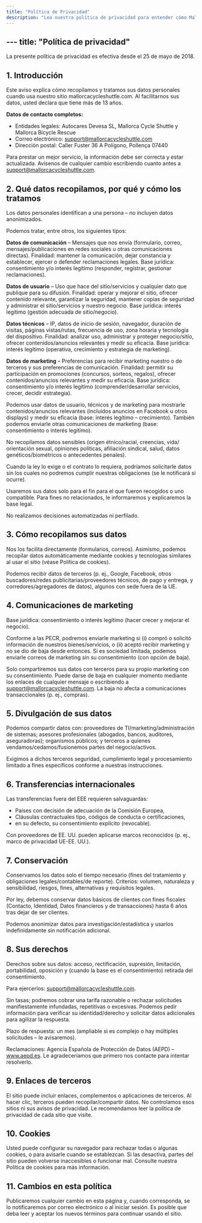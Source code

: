 ```yaml
---
title: "Política de Privacidad"
description: "Lea nuestra política de privacidad para entender cómo Mallorca Cycle Shuttle recopila, utiliza y protege su información personal."
---
```

﻿---
title: "Política de privacidad"
---

La presente política de privacidad es efectiva desde el 25 de mayo de 2018.

## 1. Introducción

Este aviso explica cómo recopilamos y tratamos sus datos personales cuando usa nuestro sitio mallorcacycleshuttle.com. Al facilitarnos sus datos, usted declara que tiene más de 13 años.

**Datos de contacto completos:**
- Entidades legales: Autocares Devesa SL, Mallorca Cycle Shuttle y Mallorca Bicycle Rescue
- Correo electrónico: support@mallorcacycleshuttle.com
- Dirección postal: Caller Fuster 36 A Polígono, Pollença 07440

Para prestar un mejor servicio, la información debe ser correcta y estar actualizada. Avísenos de cualquier cambio escribiendo cuanto antes a support@mallorcacycleshuttle.com.

## 2. Qué datos recopilamos, por qué y cómo los tratamos

Los datos personales identifican a una persona – no incluyen datos anonimizados.

Podemos tratar, entre otros, los siguientes tipos:

**Datos de comunicación** – Mensajes que nos envía (formulario, correo, mensajes/publicaciones en redes sociales u otras comunicaciones directas). Finalidad: mantener la comunicación, dejar constancia y establecer, ejercer o defender reclamaciones legales. Base jurídica: consentimiento y/o interés legítimo (responder, registrar, gestionar reclamaciones).

**Datos de usuario** – Uso que hace del sitio/servicios y cualquier dato que publique para su difusión. Finalidad: operar y mejorar el sitio, ofrecer contenido relevante, garantizar la seguridad, mantener copias de seguridad y administrar el sitio/servicios y nuestro negocio. Base jurídica: interés legítimo (gestión adecuada de sitio/negocio).

**Datos técnicos** – IP, datos de inicio de sesión, navegador, duración de visitas, páginas vistas/rutas, frecuencia de uso, zona horaria y tecnología del dispositivo. Finalidad: analizar uso, administrar y proteger negocio/sitio, ofrecer contenidos/anuncios relevantes y medir su eficacia. Base jurídica: interés legítimo (operativa, crecimiento y estrategia de marketing).

**Datos de marketing** – Preferencias para recibir marketing nuestro o de terceros y sus preferencias de comunicación. Finalidad: permitir su participación en promociones (concursos, sorteos, regalos), ofrecer contenidos/anuncios relevantes y medir su eficacia. Base jurídica: consentimiento y/o interés legítimo (comprender/desarrollar servicios, crecer, decidir estrategia).

Podemos usar datos de usuario, técnicos y de marketing para mostrarle contenidos/anuncios relevantes (incluidos anuncios en Facebook u otros displays) y medir su eficacia (base: interés legítimo – crecimiento). También podemos enviarle otras comunicaciones de marketing (base: consentimiento o interés legítimo).

No recopilamos datos sensibles (origen étnico/racial, creencias, vida/ orientación sexual, opiniones políticas, afiliación sindical, salud, datos genéticos/biométricos o antecedentes penales).

Cuando la ley lo exige o el contrato lo requiera, podríamos solicitarle datos sin los cuales no podremos cumplir nuestras obligaciones (se le notificará si ocurre).

Usaremos sus datos solo para el fin para el que fueron recogidos o uno compatible. Para fines no relacionados, le informaremos y explicaremos la base legal.

No realizamos decisiones automatizadas ni perfilado.

## 3. Cómo recopilamos sus datos

Nos los facilita directamente (formularios, correos). Asimismo, podemos recopilar datos automáticamente mediante cookies y tecnologías similares al usar el sitio (véase Política de cookies).

Podemos recibir datos de terceros (p. ej., Google, Facebook, otros buscadores/redes publicitarias/proveedores técnicos, de pago y entrega, y corredores/agregadores de datos), algunos con sede fuera de la UE.

## 4. Comunicaciones de marketing

Base jurídica: consentimiento o interés legítimo (hacer crecer y mejorar el negocio).

Conforme a las PECR, podremos enviarle marketing si (i) compró o solicitó información de nuestros bienes/servicios, o (ii) aceptó recibir marketing y no se dio de baja desde entonces. Si es sociedad limitada, podemos enviarle correos de marketing sin su consentimiento (con opción de baja).

Solo compartiremos sus datos con terceros para su propio marketing con su consentimiento. Puede darse de baja en cualquier momento mediante los enlaces de cualquier mensaje o escribiendo a support@mallorcacycleshuttle.com. La baja no afecta a comunicaciones transaccionales (p. ej., compras).

## 5. Divulgación de sus datos

Podemos compartir datos con: proveedores de TI/marketing/administración de sistemas; asesores profesionales (abogados, bancos, auditores, aseguradoras); organismos públicos; y terceros a quienes vendamos/cedamos/fusionemos partes del negocio/activos.

Exigimos a dichos terceros seguridad, cumplimiento legal y procesamiento limitado a fines específicos conforme a nuestras instrucciones.

## 6. Transferencias internacionales

Las transferencias fuera del EEE requieren salvaguardas:

- Países con decisión de adecuación de la Comisión Europea,
- Cláusulas contractuales tipo, códigos de conducta o certificaciones,
- en su defecto, su consentimiento explícito (revocable).

Con proveedores de EE. UU. pueden aplicarse marcos reconocidos (p. ej., marco de privacidad UE-EE. UU.).

## 7. Conservación

Conservamos los datos solo el tiempo necesario (fines del tratamiento y obligaciones legales/contables/de reporte). Criterios: volumen, naturaleza y sensibilidad, riesgos, fines, alternativas y requisitos legales.

Por ley, debemos conservar datos básicos de clientes con fines fiscales (Contacto, Identidad, Datos financieros y de transacciones) hasta 6 años tras dejar de ser clientes.

Podemos anonimizar datos para investigación/estadística y usarlos indefinidamente sin notificación adicional.

## 8. Sus derechos

Derechos sobre sus datos: acceso, rectificación, supresión, limitación, portabilidad, oposición y (cuando la base es el consentimiento) retirada del consentimiento.

Para ejercerlos: support@mallorcacycleshuttle.com.

Sin tasas; podremos cobrar una tarifa razonable o rechazar solicitudes manifiestamente infundadas, repetitivas o excesivas. Podemos pedir información para verificar su identidad/derecho y solicitar datos adicionales para agilizar la respuesta.

Plazo de respuesta: un mes (ampliable si es complejo o hay múltiples solicitudes – le avisaremos).

Reclamaciones: Agencia Española de Protección de Datos (AEPD) – www.aepd.es. Le agradeceríamos que primero nos contacte para intentar resolverlo.

## 9. Enlaces de terceros

El sitio puede incluir enlaces, complementos o aplicaciones de terceros. Al hacer clic, terceros pueden recopilar/compartir datos. No controlamos esos sitios ni sus avisos de privacidad. Le recomendamos leer la política de privacidad de cada sitio que visite.

## 10. Cookies

Usted puede configurar su navegador para rechazar todas o algunas cookies, o para avisarle cuando se establezcan. Si las desactiva, partes del sitio pueden volverse inaccesibles o funcionar mal. Consulte nuestra Política de cookies para más información.

## 11. Cambios en esta política

Publicaremos cualquier cambio en esta página y, cuando corresponda, se lo notificaremos por correo electrónico o al iniciar sesión. Es posible que deba leer y aceptar los nuevos términos para continuar usando el sitio.

